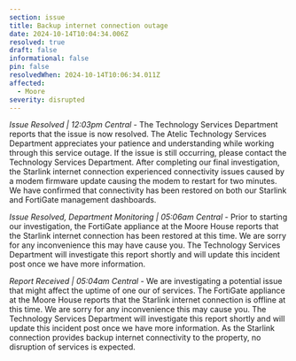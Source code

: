 ```yaml
---
section: issue
title: Backup internet connection outage
date: 2024-10-14T10:04:34.006Z
resolved: true
draft: false
informational: false
pin: false
resolvedWhen: 2024-10-14T10:06:34.011Z
affected:
  - Moore
severity: disrupted
---
```

*Issue Resolved | 12:03pm Central* - The Technology Services Department reports that the issue is now resolved. The Atelic Technology Services Department appreciates your patience and understanding while working through this service outage. If the issue is still occurring, please contact the Technology Services Department. After completing our final investigation, the Starlink internet connection experienced connectivity issues caused by a modem firmware update causing the modem to restart for two minutes. We have confirmed that connectivity has been restored on both our Starlink and FortiGate management dashboards.

*Issue Resolved, Department Monitoring | 05:06am Central* - Prior to starting our investigation, the FortiGate appliance at the Moore House reports that the Starlink internet connection has been restored at this time. We are sorry for any inconvenience this may have cause you. The Technology Services Department will investigate this report shortly and will update this incident post once we have more information.

*Report Received | 05:04am Central* - We are investigating a potential issue that might affect the uptime of one our of services. The FortiGate appliance at the Moore House reports that the Starlink internet connection is offline at this time. We are sorry for any inconvenience this may cause you. The Technology Services Department will investigate this report shortly and will update this incident post once we have more information. As the Starlink connection provides backup internet connectivity to the property, no disruption of services is expected.